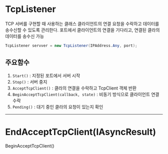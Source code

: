 # TcpListener
TCP 서버를 구현할 때 사용하는 클래스
클라이언트의 연결 요청을 수락하고 데이터를 송수신할 수 있도록 관리한다.
포트에서 클라이언트의 연결을 기다리고, 연결된 클라의 데이터를 송수신 가능
```csharp
TcpListener servver = new TcpListener(IPAddress.Any, port);
```
## 주요함수
1. `Start()` : 지정된 포트에서 서버 시작
2. `Stop()` : 서버 중지 
3. `AcceptTcpClient()` : 클라의 연결을 수락하고 TcpClient 객체 반환
4. `BeginAcceptTcpClient(callback, state)` : 비동기 방식으로 클라이언트 연결 수락
5. `Pending()` : 대기 중인 클라의 요청이 있는지 확인

---
# EndAcceptTcpClient(IAsyncResult)
BeginAcceptTcpClient()

